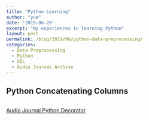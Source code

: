 ```yaml
---
title: "Python Learning"
author: "yue"
date: '2019-06-20'
excerpt: "My experiences in learning Python"
layout: post
permalink: /blog/2019/06/python-data-preprocessing/
categories:
  - Data Preprocessing
  - Python
  - SQL
  - Audio Journal Archive
---
```


## Python Concatenating Columns
```{python}

```

[Audio Journal Python Decorator](https://www.youtube.com/watch?v=NkDaYH5xfb0&feature=youtu.be&fbclid=IwAR18E0Pev5CgLfd8WCxT5Sgal23XilaMFdQ8jQ8onY_byWKc_Ocl79sHnwI)


